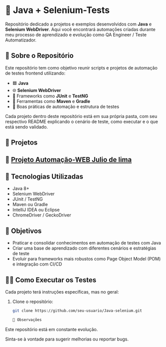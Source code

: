 # 🧪 Java + Selenium-Tests

Repositório dedicado a projetos e exemplos desenvolvidos com **Java** e **Selenium WebDriver**. Aqui você encontrará automações criadas durante meu processo de aprendizado e evolução como QA Engineer / Teste Automatizador.

## 🧩 Sobre o Repositório

Este repositório tem como objetivo reunir scripts e projetos de automação de testes frontend utilizando:

- 🟦 **Java**
- 🌐 **Selenium WebDriver**
- 🧪 Frameworks como **JUnit** e **TestNG**
- 🔧 Ferramentas como **Maven** e **Gradle**
- 📄 Boas práticas de automação e estrutura de testes

Cada projeto dentro deste repositório está em sua própria pasta, com seu respectivo README explicando o cenário de teste, como executar e o que está sendo validado.

## 📁 Projetos

## 📁 [Projeto Automação-WEB Julio de lima](https://github.com/qajonathanpoa/juliodelimamaven)


## 🚀 Tecnologias Utilizadas

- Java 8+
- Selenium WebDriver
- JUnit / TestNG
- Maven ou Gradle
- IntelliJ IDEA ou Eclipse
- ChromeDriver / GeckoDriver

## 🎯 Objetivos

- Praticar e consolidar conhecimentos em automação de testes com Java
- Criar uma base de aprendizado com diferentes cenários e estratégias de teste
- Evoluir para frameworks mais robustos como Page Object Model (POM) e integração com CI/CD

## 👨‍💻 Como Executar os Testes

Cada projeto terá instruções específicas, mas no geral:

1. Clone o repositório:
   ```bash
   git clone https://github.com/seu-usuario/Java-selenium.git

   📝 Observações
Este repositório está em constante evolução.

Sinta-se à vontade para sugerir melhorias ou reportar bugs.
